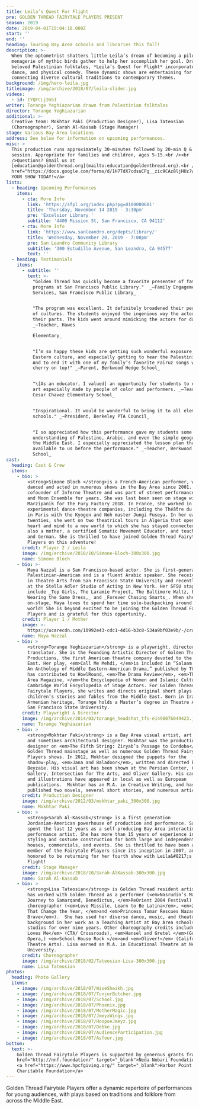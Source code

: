 ```yaml
---
title: Leila’s Quest For Flight
pre: GOLDEN THREAD FAIRYTALE PLAYERS PRESENT
season: 2019
date: 2019-04-01T15:04:10.000Z
start: ''
end: ''
heading: Touring Bay Area schools and libraries this fall!
description: >-
  When the optometrist shatters little Leila’s dream of becoming a pilot, a
  menagerie of mythic birds gather to help her accomplish her goal. Drawn from
  beloved Palestinian folktales, *Leila’s Quest for Flight* incorporates music,
  dance, and physical comedy. These dynamic shows are entertaining for all ages,
  connecting diverse cultural traditions to contemporary themes.
background: /img/hero-leila.jpg
titleimage: /img/archive/2018/07/leila-slider.jpg
videos:
  - id: IYQFCLj2m5I
writer: Torange Yeghiazarian drawn from Palestinian folktales
director: Torange Yeghiazarian
additional: >-
  Creative team: Mokhtar Paki (Production Designer), Lisa Tateosian
  (Choreographer), Sarah Al-Kassab (Stage Manager)
stage: Various Bay Area locations
address: See below for information on upcoming performances.
misc: >
  This production runs approximately 30-minutes followed by 20-min Q & A
  session. Appropriate for families and children, ages 5-15.<br /><br
  />Questions? Email us at
  [education@goldenthread.org](mailto:education@goldenthread.org).<br /><br /><a
  href="https://docs.google.com/forms/d/1H7TdX7cdsuCFg__zic9CAz8ljHUz7w7tHbBTBaeep7g/viewform?edit_requested=true">BOOK
  YOUR SHOW TODAY!</a> 
lists:
  - heading: Upcoming Performances
    items:
      - cta: More Info
        link: 'https://sfpl.org/index.php?pg=0100000601'
        title: 'Thursday, November 14 2019 - 3:30pm'
        pre: 'Excelsior Library '
        subtitle: '4400 Mission St, San Francisco, CA 94112'
      - cta: More Info
        link: 'https://www.sanleandro.org/depts/library/'
        title: 'Wednesday, November 20, 2019 - 7:00pm'
        pre: San Leandro Community Library
        subtitle: '300 Estudillo Avenue, San Leandro, CA 94577'
        text: ''
  - heading: Testimonials
    items:
      - subtitle: ''
        text: >-
          "Golden Thread has quickly become a favorite presenter of family
          programs at San Francisco Public Library."  _—Family Engagement
          Services, San Francisco Public Library_


          "The program was excellent. It definitely broadened their perception
          of cultures. The students enjoyed the ingenious way the actors changed
          their parts. The kids went around mimicking the actors for days."
          _—Teacher, Hawes

          Elementary_


          "I’m so happy these kids are getting such wonderful exposure to Middle
          Eastern culture, and especially getting to hear the Palestinian voice.
          And to end it with one of my family’s favorite Fairuz songs was the
          cherry on top!" _—Parent, Berkwood Hedge School_


          "\[As an educator, I valued] an opportunity for students to experience
          art especially made by people of color and performers. _—Teacher,
          Cesar Chavez Elementary School_


          "Inspirational. It would be wonderful to bring it to all elementary
          schools." _—President, Berkeley PTA Council_


          "I so appreciated how this performance gave my students some
          understanding of Palestine, Arabic, and even the simple geography of
          the Middle East. I especially appreciated the lesson plan that was
          available to us before the performance." _—Teacher, Berkwood Hedge
          School_
cast:
  heading: Cast & Crew
  items:
    - bio: >
        <strong>Simone Bloch </strong>is a French-American performer, who has
        danced and acted in numerous shows in the Bay Area since 2001. She is a
        cofounder of Inferno Theatre and was part of street performances of Sun
        and Moon Ensemble for years. She was last been seen on stage with
        Marzipanik for the Fury Factory 2018. In France, she worked in various
        experimental dance-theatre companies, including the Théâ̂tre du Temps
        in Paris with the Kyogen and Noh master Jungi Fuseya. In her early
        twenties, she went on two theatrical tours in Algeria that opened her
        heart and mind to a new world to which she has stayed connected. She is
        also a mother, a certified Somatic Movement Educator, and teaches French
        and German. She is thrilled to have joined Golden Thread Fairytale
        Players on this adventure!
      credit: Player 2 / Leila
      image: /img/archive/2018/10/Simone-Bloch-300x300.jpg
      name: Simone Bloch
    - bio: >-
        Maya Nazzal is a San Francisco-based actor. She is first-generation
        Palestinian-American and is a fluent Arabic speaker. She received her BA
        in Theatre Arts from San Francisco State University and recently trained
        at the Stella Adler Studio of Acting in New York. Her SFSU stage credits
        include _Top Girls, The Laramie Project, The Baltimore Waltz, Five Women
        Wearing the Same Dress,_ and _Forever Chasing Smarts_. When she is not
        on-stage, Maya loves to spend her time solo-backpacking around the
        world! She is beyond excited to be joining the Golden Thread Fairytale
        Players and is grateful for this opportunity.
      credit: Player 1 / Mother
      image: >-
        https://ucarecdn.com/10992e43-cdc1-4d16-b3c8-534a9bf03e9b/-/crop/425x414/0,0/-/preview/
      name: Maya Nazzal
    - bio: >
        <strong>Torange Yeghiazarian</strong> is a playwright, director, and
        translator. She is the Founding Artistic Director of Golden Thread
        Productions, the first American theatre company devoted to the Middle
        East. Her play, <em>Call Me Mehdi, </em>is included in “Salaam. Peace:
        An Anthology of Middle Eastern-American Drama,” published by TCG.Torange
        has contributed to HowlRound, <em>The Drama Review</em>, <em>Theatre Bay
        Area Magazine, </em>the Encyclopedia of Women and Islamic Cultures, and
        Cambridge World Encyclopedia of Stage Actors. For Golden Thread
        Fairytale Players, she writes and directs original short plays based on
        children’s stories and fables from the Middle East. Born in Iran and of
        Armenian heritage, Torange holds a Master’s degree in Theatre Arts from
        San Francisco State University.
      credit: Playwright & Director
      image: /img/archive/2014/03/torange_headshot_tfs-e1498076049423.jpg
      name: Torange Yeghiazarian
    - bio: >
        <strong>Mokhtar Paki</strong> is a Bay Area visual artist, art teacher,
        and sometimes architectural designer. Mokhtar was the production
        designer on <em>The Fifth String: Ziryab’s Passage to Cordoba</em> on
        Golden Thread mainstage as well as numerous Golden Thread Fairytale
        Players shows. In 2012, Mokhtar designed the puppets for the
        shadow-play, <em>Jana and Baladoor</em>, written and directed by Bahram
        Beyzaie. His visual art has been shown at the Persian Center, Canessa
        Gallery, Intersection for The Arts, and Oliver Gallery. His caricatures
        and illustrations have appeared in local as well as European
        publications.  Mokhtar has an M.A. in Creative Writing, and has
        published two novels, several short stories, and numerous articles.
      credit: Production Designer
      image: /img/archive/2012/03/mokhtar_paki_300x300.jpg
      name: Mokhtar Paki
    - bio: >
        <strong>Sarah Al-Kassab</strong> is a first generation
        Jordanian-American powerhouse of production and performance. Sarah has
        spent the last 12 years as a self-producing Bay Area interactive
        performance artist. She has more than 15 years of experience in wardrobe
        styling and costume construction for both large and independent theatre
        houses, commercials, and events. She is thrilled to have been a core
        member of the Fairytale Players since its inception in 2007, and is
        honored to be returning for her fourth show with Leila&#8217;s Quest for
        Flight!
      credit: Stage Manager
      image: /img/archive/2018/10/Sarah-AlKassab-300x300.jpg
      name: Sarah Al-Kassab
    - bio: >
        <strong>Lisa Tateosian</strong> is Golden Thread resident artist. She
        has worked with Golden Thread as a performer (<em>Nasrudin’s Magnificent
        Journey to Samarqand, Benedictus, </em>ReOrient 2004 Festival) and as a
        choreographer (<em>Love Missile, Learn to Be Latina</em>, <em>21 Days
        That Change the Year, </em>and <em>Princess Tamar Rescues Nazar the
        Brave</em>).  She has used her diverse dance, music, and theatre
        background in her work as a Teaching Artist at Bay Area schools and
        studios for over nine years. Other choreography credits include <em>She
        Loves Me</em> (CTA/ Crossroads), <em>Hansel and Gretel </em>(Golden Gate
        Opera,) <em>School House Rock </em>and <em>Oliver!</em> (California
        Theatre Arts). Lisa earned an M.A. in Educational Theatre at New York
        University.
      credit: Choreographer
      image: /img/archive/2018/02/Tateosian-Lisa-300x300.jpg
      name: Lisa Tateosian
photos:
  heading: Photo Gallery
  items:
    - image: /img/archive/2018/07/WiseSheikh.jpg
    - image: /img/archive/2018/07/TunjurButcher.jpg
    - image: /img/archive/2018/07/School.jpg
    - image: /img/archive/2018/07/Phoenix.jpg
    - image: /img/archive/2018/07/MotherMagic.jpg
    - image: /img/archive/2018/07/JmeyzWings.jpg
    - image: /img/archive/2018/07/HoopoeJmeyz.jpg
    - image: /img/archive/2018/07/Debke.jpg
    - image: /img/archive/2018/07/AudienceParticipation.jpg
    - image: /img/archive/2018/07/Asfour.jpg
bottom:
  text: >-
    Golden Thread Fairytale Players is supported by generous grants from <a
    href="http://nnf.foundation/" target="_blank">Neda Nobari Foundation</a> and
    <a href="https://www.hpcfgiving.org/" target="_blank">Harbor Point
    Charitable Foundation</a>
---
```

Golden Thread Fairytale Players offer a dynamic repertoire of performances for young audiences, with plays based on traditions and folklore from across the Middle East.
